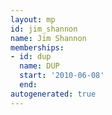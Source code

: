 ```yaml
---
layout: mp
id: jim_shannon
name: Jim Shannon
memberships:
- id: dup
  name: DUP
  start: '2010-06-08'
  end: 
autogenerated: true
---
```

